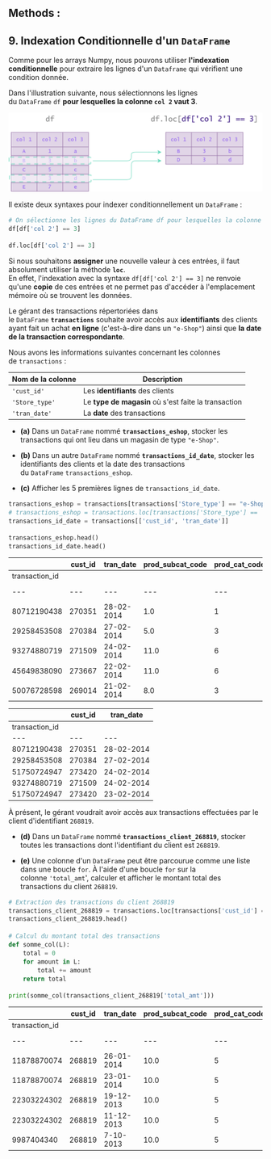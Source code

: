 ## Methods : 

## 9. Indexation Conditionnelle d'un `DataFrame`

Comme pour les arrays Numpy, nous pouvons utiliser **l'indexation conditionnelle** pour extraire les lignes d'un `Dataframe` qui vérifient une condition donnée.

Dans l'illustration suivante, nous sélectionnons les lignes du `DataFrame` `df` **pour lesquelles la colonne `col 2` vaut 3**.

  
![alt text](image.png)

Il existe deux syntaxes pour indexer conditionnellement un `DataFrame` :

```python
# On sélectionne les lignes du DataFrame df pour lesquelles la colonne 'col 2' vaut 3. 
df[df['col 2'] == 3]

df.loc[df['col 2'] == 3]
```

Si nous souhaitons **assigner** une nouvelle valeur à ces entrées, il faut absolument utiliser la méthode **`loc`**.  
En effet, l'indexation avec la syntaxe `df[df['col 2'] == 3]` ne renvoie qu'une **copie** de ces entrées et ne permet pas d'accéder à l'emplacement mémoire où se trouvent les données.

  

Le gérant des transactions répertoriées dans le `DataFrame` **`transactions`** souhaite avoir accès aux **identifiants** des clients ayant fait un achat **en ligne** (c'est-à-dire dans un `"e-Shop"`) ainsi que **la date de la transaction correspondante**.

Nous avons les informations suivantes concernant les colonnes de `transactions` :

|Nom de la colonne|Description|
|---|---|
|`'cust_id'`|Les **identifiants** des clients|
|`'Store_type'`|Le **type de magasin** où s'est faite la transaction|
|`'tran_date'`|La **date** des transactions|
- **(a)** Dans un `DataFrame` nommé **`transactions_eshop`**, stocker les transactions qui ont lieu dans un magasin de type `"e-Shop"`.

- **(b)** Dans un autre `DataFrame` nommé **`transactions_id_date`**, stocker les identifiants des clients et la date des transactions du `DataFrame` `transactions_eshop`.

- **(c)** Afficher les 5 premières lignes de `transactions_id_date`.

```python
transactions_eshop = transactions[transactions['Store_type'] == "e-Shop"]
# transactions_eshop = transactions.loc[transactions['Store_type'] == 'e-Shop']
transactions_id_date = transactions[['cust_id', 'tran_date']]

transactions_eshop.head()
transactions_id_date.head()
```


| |cust_id|tran_date|prod_subcat_code|prod_cat_code|Qty|Rate|Tax|total_amt|Store_type|
|---|---|---|---|---|---|---|---|---|---|
|transaction_id||||||||||
|---|---|---|---|---|---|---|---|---|---|
|80712190438|270351|28-02-2014|1.0|1|-5|-772.0|405.300|-4265.300|e-Shop|
|29258453508|270384|27-02-2014|5.0|3|-5|-1497.0|785.925|-8270.925|e-Shop|
|93274880719|271509|24-02-2014|11.0|6|-3|-1363.0|429.345|-4518.345|e-Shop|
|45649838090|273667|22-02-2014|11.0|6|-1|-1450.0|152.250|-1602.250|e-Shop|
|50076728598|269014|21-02-2014|8.0|3|-4|-581.0|244.020|-2568.020|e-Shop|

| |cust_id|tran_date|
|---|---|---|
|transaction_id|||
|---|---|---|
|80712190438|270351|28-02-2014|
|29258453508|270384|27-02-2014|
|51750724947|273420|24-02-2014|
|93274880719|271509|24-02-2014|
|51750724947|273420|23-02-2014|

À présent, le gérant voudrait avoir accès aux transactions effectuées par le client d'identifiant `268819`.

- **(d)** Dans un `DataFrame` nommé **`transactions_client_268819`**, stocker toutes les transactions dont l'identifiant du client est `268819`.

- **(e)** Une colonne d'un `DataFrame` peut être parcourue comme une liste dans une boucle `for`. À l'aide d'une boucle `for` sur la colonne `'total_amt`', calculer et afficher le montant total des transactions du client `268819`.

```python
# Extraction des transactions du client 268819
transactions_client_268819 = transactions.loc[transactions['cust_id'] == 268819]
transactions_client_268819.head()

# Calcul du montant total des transactions
def somme_col(L):
    total = 0
    for amount in L:
        total += amount
    return total

print(somme_col(transactions_client_268819['total_amt']))
```

| |cust_id|tran_date|prod_subcat_code|prod_cat_code|Qty|Rate|Tax|total_amt|Store_type|
|---|---|---|---|---|---|---|---|---|---|
|transaction_id||||||||||
|---|---|---|---|---|---|---|---|---|---|
|11878870074|268819|26-01-2014|10.0|5|-4|-1486.0|624.12|-6568.12|e-Shop|
|11878870074|268819|23-01-2014|10.0|5|4|1486.0|624.12|6568.12|e-Shop|
|22303224302|268819|19-12-2013|10.0|5|-2|-152.0|31.92|-335.92|Flagship store|
|22303224302|268819|11-12-2013|10.0|5|2|152.0|31.92|335.92|Flagship store|
|9987404340|268819|7-10-2013|10.0|5|1|1220.0|128.10|1348.10|e-Shop|

